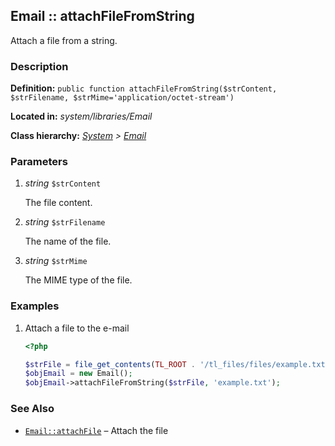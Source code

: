 
Email :: attachFileFromString
-------------------------------------------

Attach a file from a string.


### Description ###

**Definition:** `public function attachFileFromString($strContent, $strFilename, $strMime='application/octet-stream')`

**Located in:** *system/libraries/Email*

**Class hierarchy:** *[System](../System.php) > [Email](../Email)*


### Parameters ###

1. *string* `$strContent`

	The file content.
		

2. *string* `$strFilename`

	The name of the file.
		

3. *string* `$strMime`

	The MIME type of the file.


### Examples ###

1. Attach a file to the e-mail

	```php
	<?php

	$strFile = file_get_contents(TL_ROOT . '/tl_files/files/example.txt');
	$objEmail = new Email();
	$objEmail->attachFileFromString($strFile, 'example.txt');
	```
	

### See Also ###

- [`Email::attachFile`](attachFile.md) – Attach the file
